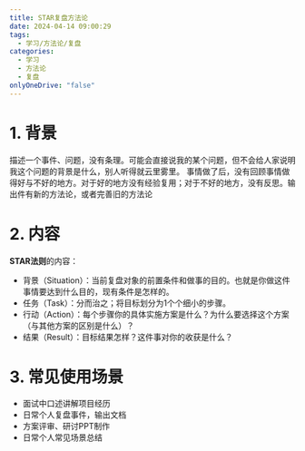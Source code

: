 ```yaml
---
title: STAR复盘方法论
date: 2024-04-14 09:00:29
tags:
  - 学习/方法论/复盘
categories:
  - 学习
  - 方法论
  - 复盘
onlyOneDrive: "false"
---
```

# 1. 背景

描述一个事件、问题，没有条理。可能会直接说我的某个问题，但不会给人家说明我这个问题的背景是什么，别人听得就云里雾里。
事情做了后，没有回顾事情做得好与不好的地方。对于好的地方没有经验复用；对于不好的地方，没有反思。输出件有新的方法论，或者完善旧的方法论
# 2. 内容

**STAR法则**的内容：
- 背景（Situation）：当前复盘对象的前置条件和做事的目的。也就是你做这件事情要达到什么目的，现有条件是怎样的。
- 任务（Task）：分而治之；将目标划分为1个个细小的步骤。
- 行动（Action）：每个步骤你的具体实施方案是什么？为什么要选择这个方案（与其他方案的区别是什么）？
- 结果（Result）：目标结果怎样？这件事对你的收获是什么？

# 3. 常见使用场景

- 面试中口述讲解项目经历
- 日常个人复盘事件，输出文档
- 方案评审、研讨PPT制作
- 日常个人常见场景总结
